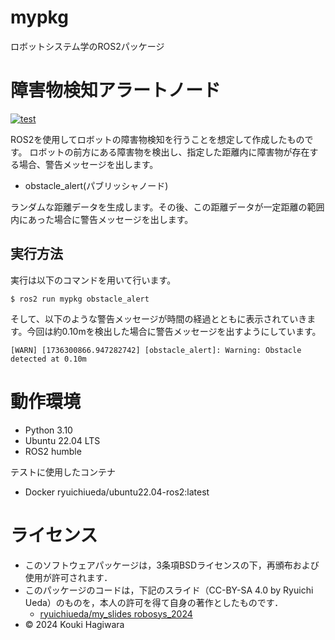 # mypkg
ロボットシステム学のROS2パッケージ

# 障害物検知アラートノード
[![test](https://github.com/KoukiHagiwara/mypkg/actions/workflows/test.yml/badge.svg)](https://github.com/KoukiHagiwara/mypkg/actions/workflows/test.yml)

ROS2を使用してロボットの障害物検知を行うことを想定して作成したものです。
ロボットの前方にある障害物を検出し、指定した距離内に障害物が存在する場合、警告メッセージを出します。
- obstacle_alert(パブリッシャノード)

ランダムな距離データを生成します。その後、この距離データが一定距離の範囲内にあった場合に警告メッセージを出します。

## 実行方法
実行は以下のコマンドを用いて行います。

```
$ ros2 run mypkg obstacle_alert
```
そして、以下のような警告メッセージが時間の経過とともに表示されていきます。今回は約0.10mを検出した場合に警告メッセージを出すようにしています。

```
[WARN] [1736300866.947282742] [obstacle_alert]: Warning: Obstacle detected at 0.10m
```
# 動作環境
- Python 3.10
- Ubuntu 22.04 LTS
- ROS2 humble
 
テストに使用したコンテナ
- Docker  ryuichiueda/ubuntu22.04-ros2:latest
# ライセンス
- このソフトウェアパッケージは，3条項BSDライセンスの下，再頒布および使用が許可されます．
- このパッケージのコードは，下記のスライド（CC-BY-SA 4.0 by Ryuichi Ueda）のものを，本人の許可を得て自身の著作としたものです．
    - [ryuichiueda/my_slides robosys_2024](https://github.com/ryuichiueda/slides_marp/tree/master/robosys2024)
- © 2024 Kouki Hagiwara
